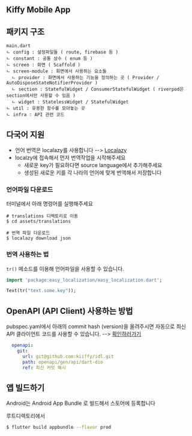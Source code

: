 Kiffy Mobile App
---

## 패키지 구조

```
main.dart
ㄴ config : 설정파일들 ( route, firebase 등 )
ㄴ constant : 공통 상수 ( enum 등 )
ㄴ screen : 화면 ( Scaffold )
ㄴ screen-module : 화면에서 사용하는 요소들
  ㄴ provider : 화면에서 사용하는 기능을 정의하는 곳 ( Provider / AutoDisposeStateNotifierProvider )
  ㄴ section : StatefulWidget / ConsumerStatefulWidget ( riverpod은 section에서만 사용할 수 있음 )
  ㄴ widget : StatelessWidget / StatefulWidget
ㄴ util : 유용한 함수를 모아놓는 곳
ㄴ infra : API 관련 코드
```

## 다국어 지원

- 언어 번역은 localazy를 사용합니다 --> [Localazy](https://localazy.com/p/kiffy)
- localzy에 접속해서 먼저 번역작업을 시작해주세요
  - 새로운 key가 필요하다면 source language에서 추가해주세요
  - 생성된 새로운 키를 각 나라의 언어에 맞게 번역해서 저장합니다

### 언어파일 다운로드

터미널에서 아래 명령어를 실행해주세요
```shell
# translations 디렉토리로 이동
$ cd assets/translations

# 번역 파일 다운로드
$ localazy download json
```

### 번역 사용하는 법

`tr()` 메소드를 이용해 언어파일을 사용할 수 있습니다.
```dart
import 'package:easy_localization/easy_localization.dart';

Text(tr("text.some.key"));
```

## OpenAPI (API Client) 사용하는 방법

pubspec.yaml에서 아래의 commit hash (version)을 올려주시면 자동으로 최신 API 클라이언트 코드를 사용할 수 있습니다. --> [확인하러가기](https://github.com/kiiffy/idl/commits/main)
```yaml
  openapi:
    git:
      url: git@github.com:kiiffy/idl.git
      path: openapi/gen/api/dart-dio
      ref: 최신 커밋 해시
```


## 앱 빌드하기
Android는 Android App Bundle 로 빌드해서 스토어에 등록합니다

루트디렉토리에서
```bash
$ flutter build appbundle --flavor prod
```
